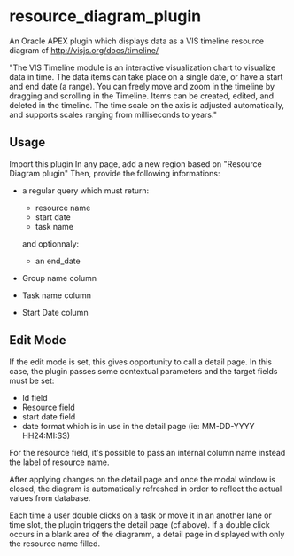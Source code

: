 # resource_diagram_plugin
An Oracle APEX plugin which displays data as a VIS timeline resource diagram
cf http://visjs.org/docs/timeline/

"The VIS Timeline module is an interactive visualization chart to visualize data in time. The data items can take place on a single date, or have a start and end date (a range). You can freely move and zoom in the timeline by dragging and scrolling in the Timeline. Items can be created, edited, and deleted in the timeline. The time scale on the axis is adjusted automatically, and supports scales ranging from milliseconds to years."

## Usage
Import this plugin
In any page, add a new region based on "Resource Diagram plugin"
Then, provide the following informations:
- a regular query which must return:
   - resource name
   - start date
   - task name
  
  and optionnaly:
  - an end_date
- Group name column
- Task name column
- Start Date column

## Edit Mode
If the edit mode is set, this gives opportunity to call a detail page.
In this case, the plugin passes some contextual parameters and the target fields must be set:
- Id field
- Resource field
- start date field
- date format which is in use in the detail page (ie: MM-DD-YYYY HH24:MI:SS)

For the resource field, it's possible to pass an internal column name instead the label of resource name.

After applying changes on the detail page and once the modal window is closed, the diagram is automatically refreshed in order to reflect the actual values from database.

Each time a user double clicks on a task or move it in an another lane or time slot, the plugin triggers the detail page (cf above).
If a double click occurs in a blank area of the diagramm, a detail page in displayed with only the resource name filled.
